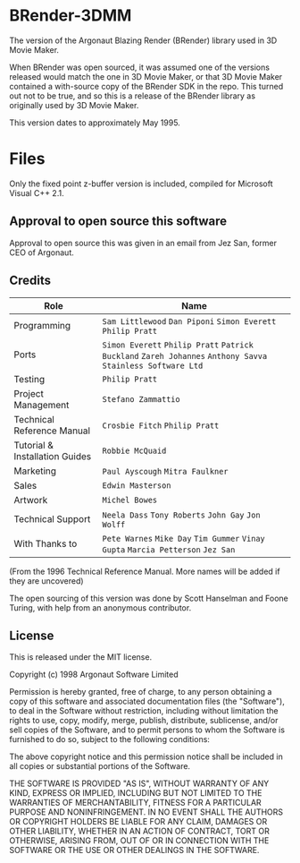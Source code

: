 # BRender-3DMM
 The version of the Argonaut Blazing Render (BRender) library used in 3D Movie Maker.

 When BRender was open sourced, it was assumed one of the versions released would match the one in 3D Movie Maker, or that 3D Movie Maker contained a with-source copy of the BRender SDK in the repo. This turned out not to be true, and so this is a release of the BRender library as originally used by 3D Movie Maker.

 This version dates to approximately May 1995. 


# Files

Only the fixed point z-buffer version is included, compiled for Microsoft Visual C++ 2.1.


## Approval to open source this software

Approval to open source this was given in an email from Jez San, former CEO of Argonaut. 

## Credits

| Role          | Name           | 
| ------------- | -------------  |
| Programming   | `Sam Littlewood` `Dan Piponi` `Simon Everett` `Philip Pratt` |
| Ports         | `Simon Everett` `Philip Pratt` `Patrick Buckland` `Zareh Johannes`  `Anthony Savva` `Stainless Software Ltd`    |
| Testing       | `Philip Pratt`  |
| Project Management | `Stefano Zammattio` |
| Technical Reference Manual | `Crosbie Fitch` `Philip Pratt` |
| Tutorial & Installation Guides | `Robbie McQuaid` | 
| Marketing | `Paul Ayscough` `Mitra Faulkner` |
| Sales | `Edwin Masterson` |
| Artwork| `Michel Bowes` |
| Technical Support | `Neela Dass` `Tony Roberts` `John Gay` `Jon Wolff` |
| With Thanks to | `Pete Warnes` `Mike Day` `Tim Gummer` `Vinay Gupta` `Marcia Petterson` `Jez San` | 

(From the 1996 Technical Reference Manual. More names will be added if they are uncovered)

The open sourcing of this version was done by Scott Hanselman and Foone Turing, with help from an anonymous contributor. 

## License

This is released under the MIT license.


Copyright (c) 1998 Argonaut Software Limited 

Permission is hereby granted, free of charge, to any person obtaining a copy
of this software and associated documentation files (the "Software"), to deal
in the Software without restriction, including without limitation the rights
to use, copy, modify, merge, publish, distribute, sublicense, and/or sell
copies of the Software, and to permit persons to whom the Software is
furnished to do so, subject to the following conditions:

The above copyright notice and this permission notice shall be included in all
copies or substantial portions of the Software.

THE SOFTWARE IS PROVIDED "AS IS", WITHOUT WARRANTY OF ANY KIND, EXPRESS OR
IMPLIED, INCLUDING BUT NOT LIMITED TO THE WARRANTIES OF MERCHANTABILITY,
FITNESS FOR A PARTICULAR PURPOSE AND NONINFRINGEMENT. IN NO EVENT SHALL THE
AUTHORS OR COPYRIGHT HOLDERS BE LIABLE FOR ANY CLAIM, DAMAGES OR OTHER
LIABILITY, WHETHER IN AN ACTION OF CONTRACT, TORT OR OTHERWISE, ARISING FROM,
OUT OF OR IN CONNECTION WITH THE SOFTWARE OR THE USE OR OTHER DEALINGS IN THE
SOFTWARE.